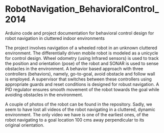 # RobotNavigation_BehavioralControl_2014
Arduino code and project documentation for behavioral control design for robot navigation in cluttered indoor environments

The project involves navigation of a wheeled robot in an unknown
cluttered environment. The differentially driven mobile robot is modeled as a unicycle for control design. Wheel odometry (using Infrared sensors)
is used to track the position and orientation (pose) of the robot and SONAR is used to
sense obstacles in the environment. A behavior based approach with
three controllers (behaviors), namely, go-to-goal, avoid obstacle and
follow wall is employed. A supervisor that switches between these
controllers using appropriate guards and reset conditions is designed
for robust navigation. A PID regulator ensures smooth movement of the robot towards the goal while avoiding obstacles in the environment.

A couple of photos of the robot can be found in the repository.
Sadly, we seem to have lost all videos of the robot navigating in a cluttered, dynamic environment.
The only video we have is one of the earliest ones, of the robot navigating to a goal location 100 cms away perpendicular to its original orientation.



